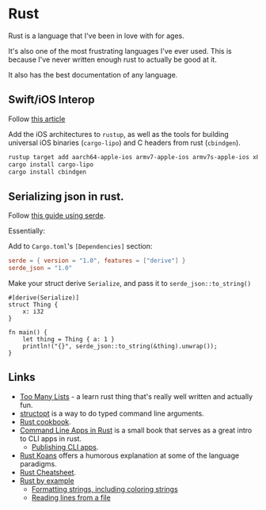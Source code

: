 # Rust

Rust is a language that I've been in love with for ages.

It's also one of the most frustrating languages I've ever used. This is because I've never written enough rust to actually be good at it.

It also has the best documentation of any language.

## Swift/iOS Interop

Follow [this article](https://medium.com/visly/rust-on-ios-39f799b3c1dd)

Add the iOS architectures to `rustup`, as well as the tools for building universal iOS binaries (`cargo-lipo`) and C headers from rust (`cbindgen`).

```bash
rustup target add aarch64-apple-ios armv7-apple-ios armv7s-apple-ios x86_64-apple-ios i386-apple-ios
cargo install cargo-lipo
cargo install cbindgen
```

## Serializing json in rust.

Follow [this guide using serde](https://serde.rs/derive.html).

Essentially:

Add to `Cargo.toml`'s `[Dependencies]` section:

```toml
serde = { version = "1.0", features = ["derive"] }
serde_json = "1.0"
```

Make your struct derive `Serialize`, and pass it to `serde_json::to_string()`

```rust,ignore
#[derive(Serialize)]
struct Thing {
    x: i32
}

fn main() {
    let thing = Thing { a: 1 }
    println!("{}", serde_json::to_string(&thing).unwrap());
}
```

## Links

- [Too Many Lists](https://rust-unofficial.github.io/too-many-lists/index.html) - a learn rust thing that's really well written and actually fun.
- [structopt](https://docs.rs/structopt/0.2.15/structopt/) is a way to do typed command line arguments.
- [Rust cookbook](https://rust-lang-nursery.github.io/rust-cookbook/about.html).
- [Command Line Apps in Rust](https://rust-lang-nursery.github.io/cli-wg/index.html) is a small book that serves as a great intro to CLI apps in rust.
  - [Publishing CLI apps](https://rust-lang-nursery.github.io/cli-wg/tutorial/packaging.html).
- [Rust Koans](https://users.rust-lang.org/t/rust-koans/2408) offers a humorous explanation at some of the language paradigms.
- [Rust Cheatsheet](https://cheats.rs).
- [Rust by example](https://doc.rust-lang.org/stable/rust-by-example/)
  - [Formatting strings, including coloring strings](https://doc.rust-lang.org/rust-by-example/hello/print/fmt.html)
  - [Reading lines from a file](https://doc.rust-lang.org/stable/rust-by-example/std_misc/file/read_lines.html)
